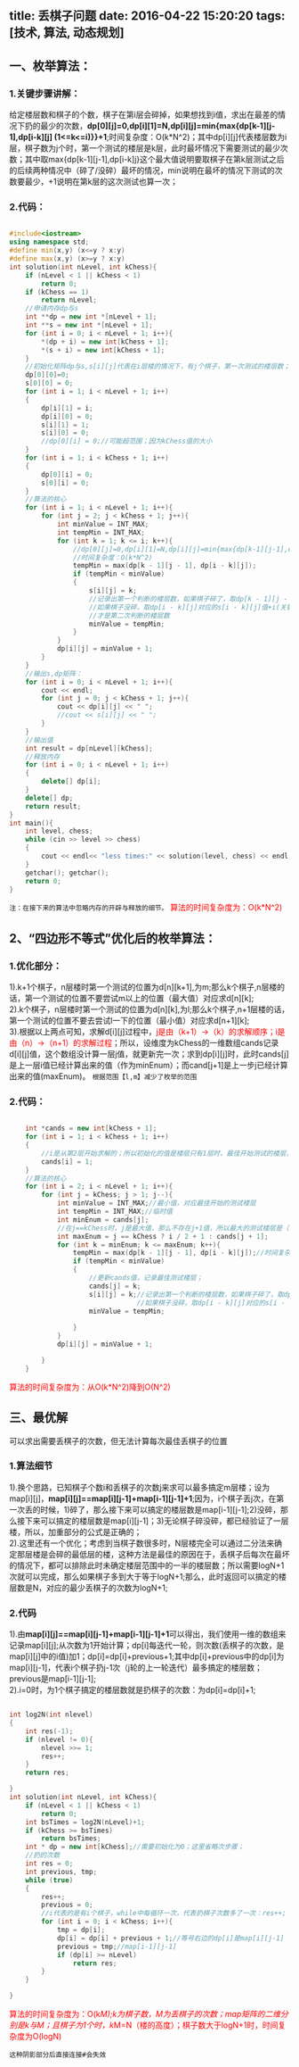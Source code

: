 
title: 丢棋子问题
date: 2016-04-22 15:20:20
tags: [技术, 算法, 动态规划]
---

## 一、枚举算法：

### 1.关键步骤讲解：

给定楼层数和棋子的个数，棋子在第i层会碎掉，如果想找到i值，求出在最差的情况下扔的最少的次数，**dp[0][j]=0,dp[i][1]=N,dp[i][j]=min{max{dp[k-1][j-1],dp[i-k][j] (1<=k<=i)}}+1**;时间复杂度：O(k*N^2)；其中dp[i][j]代表楼层数为i层，棋子数为j个时，第一个测试的楼层是k层，此时最坏情况下需要测试的最少次数；其中取max{dp[k-1][j-1],dp[i-k][j](1<=k<=i)}这个最大值说明要取棋子在第k层测试之后的后续两种情况中（碎了/没碎）最坏的情况，min说明在最坏的情况下测试的次数要最少，+1说明在第k层的这次测试也算一次；

<!-- more -->


### 2.代码：

```C++

#include<iostream>
using namespace std;
#define min(x,y) (x<=y ? x:y)
#define max(x,y) (x>=y ? x:y)
int solution(int nLevel, int kChess){
	if (nLevel < 1 || kChess < 1)
		return 0;
	if (kChess == 1)
		return nLevel;
	//申请内存dp与s
	int **dp = new int *[nLevel + 1];
	int **s = new int *[nLevel + 1];
	for (int i = 0; i < nLevel + 1; i++){
		*(dp + i) = new int[kChess + 1];
		*(s + i) = new int[kChess + 1];
	}
	//初始化矩阵dp与s,s[i][j]代表在i层楼的情况下，有j个棋子，第一次测试的楼层数；
	dp[0][0]=0;
	s[0][0] = 0;
	for (int i = 1; i < nLevel + 1; i++)
	{
		dp[i][1] = i;
		dp[i][0] = 0;
		s[i][1] = 1;
		s[i][0] = 0;
		//dp[0][i] = 0;//可能超范围；因为kChess值的大小
	}
	for (int i = 1; i < kChess + 1; i++)
	{
		dp[0][i] = 0;
		s[0][i] = 0;
	}
	//算法的核心
	for (int i = 1; i < nLevel + 1; i++){
		for (int j = 2; j < kChess + 1; j++){
			int minValue = INT_MAX;
			int tempMin = INT_MAX;
			for (int k = 1; k <= i; k++){
				//dp[0][j]=0,dp[i][1]=N,dp[i][j]=min{max{dp[k-1][j-1],dp[i-k][j](1<=k<=i)}+1;
				//时间复杂度：O(k*N^2)
				tempMin = max(dp[k - 1][j - 1], dp[i - k][j]);
				if (tempMin < minValue)
				{
					s[i][j] = k;
					//记录出第一个判断的楼层数，如果棋子碎了，取dp[k - 1][j - 1]对应的s[k - 1][j - 1]值；
					//如果棋子没碎，取dp[i - k][j]对应的s[i - k][j]值+i(关键，因为在i层的基础之上进行测试)，
					//才是第二次判断的楼层数
					minValue = tempMin;
				}
			}
			dp[i][j] = minValue + 1;
		}
	}
	//输出s,dp矩阵：
	for (int i = 0; i < nLevel + 1; i++){
		cout << endl;
		for (int j = 0; j < kChess + 1; j++){
			cout << dp[i][j] << " ";
			//cout << s[i][j] << " ";
		}
	}
	//输出值
	int result = dp[nLevel][kChess];
	//释放内存
	for (int i = 0; i < nLevel + 1; i++)
	{
		delete[] dp[i];
	}
	delete[] dp;
	return result;
}
int main(){
	int level, chess;
	while (cin >> level >> chess)
	{
		cout << endl<< "less times:" << solution(level, chess) << endl;
	}
	getchar(); getchar();
	return 0;
}

```
`注：在接下来的算法中忽略内存的开辟与释放的细节。`
<font color=red>算法的时间复杂度为：O(k*N^2)</font>

## 2、“四边形不等式”优化后的枚举算法：

###  1.优化部分：
1).k+1个棋子，n层楼时第一个测试的位置为d[n][k+1],为m;那么k个棋子,n层楼的话，第一个测试的位置不要尝试m以上的位置（最大值）对应求d[n][k];  
2).k个棋子，n层楼时第一个测试的位置为d[n][k],为l;那么k个棋子,n+1层楼的话，第一个测试的位置不要去尝试l一下的位置（最小值）对应求d[n+1][k];  
3).根据以上两点可知，求解d[i][j]过程中，<font color=red>j是由（k+1）->（k）的求解顺序；i是由（n）->（n+1）的求解过程</font>；所以，设维度为kChess的一维数组cands记录d[i][j]值，这个数组没计算一层j值，就更新完一次；求到dp[i][j]时，此时cands[j]是上一层i值已经计算出来的值（作为minEnum）；而cand[j+1]是上一步j已经计算出来的值(maxEnum)。
`根据范围【l,m】减少了枚举的范围`

### 2.代码：

```C++

	int *cands = new int[kChess + 1];
	for (int i = 1; i < kChess + 1; i++)
	{
		//i是从第2层开始求解的；所以初始化的值是楼层只有1层时，最佳开始测试的楼层，只能是第1层,因此i从2开始枚举
		cands[i] = 1;
	}
	//算法的核心
	for (int i = 2; i < nLevel + 1; i++){
		for (int j = kChess; j > 1; j--){
			int minValue = INT_MAX;//最小值，对应最佳开始的测试楼层
			int tempMin = INT_MAX;//临时值
			int minEnum = cands[j];
			//在j==kChess时，j是最大值，那么不存在j+1值，所以最大的测试楼层是（中间的那层+1层）；
			int maxEnum = j == kChess ? i / 2 + 1 : cands[j + 1];
			for (int k = minEnum; k <= maxEnum; k++){
				tempMin = max(dp[k - 1][j - 1], dp[i - k][j]);//时间复杂度：从O(k*N^2)降到O(N^2)
				if (tempMin < minValue)
				{
					//更新cands值，记录最佳测试楼层；
					cands[j] = k;
					s[i][j] = k;//记录出第一个判断的楼层数，如果棋子碎了，取dp[k - 1][j - 1]对应的s[k - 1][j - 1]值；
							    //如果棋子没碎，取dp[i - k][j]对应的s[i - k][j]值+i，才是第二次判断的楼层数
					minValue = tempMin;
					
				}
			}
			dp[i][j] = minValue + 1;

		}
	}

```
<font color=red>算法的时间复杂度为：从O(k*N^2)降到O(N^2)</font>


## 三、最优解

可以求出需要丢棋子的次数，但无法计算每次最佳丢棋子的位置

### 1.算法细节

1).换个思路，已知棋子个数i和丢棋子的次数j来求可以最多搞定m层楼；设为map[i][j]，**map[i][j]==map[i][j-1]+map[i-1][j-1]+1**;因为，i个棋子丢j次，在第一次丢的时候，1)碎了，那么接下来可以搞定的楼层数是map[i-1][j-1];2)没碎，那么接下来可以搞定的楼层数是map[i][j-1]；3)无论棋子碎没碎，都已经验证了一层楼，所以，加重部分的公式是正确的；  
2).这里还有一个优化；考虑到当棋子数很多时，N层楼完全可以通过二分法来确定那层楼是会碎的最低层的楼，这种方法是最佳的原因在于，丢棋子后每次在最坏的情况下，都可以排除此时未确定楼层范围中的一半的楼层数；所以需要logN+1次就可以完成，那么如果棋子多到大于等于logN+1;那么，此时返回可以搞定的楼层数是N，对应的最少丢棋子的次数为logN+1;

### 2.代码

1).由**map[i][j]==map[i][j-1]+map[i-1][j-1]+1**可以得出，我们使用一维的数组来记录map[i][j];从次数为1开始计算；dp[i]每迭代一轮，则次数(丢棋子的次数，是map[i][j]中的i值)加1；dp[i]=dp[i]+previous+1;其中dp[i]+previous中的dp[i]为map[i][j-1]，代表i个棋子扔j-1次（j轮的上一轮迭代）最多搞定的楼层数；previous是map[i-1][j-1];  
2).i=0时，为1个棋子搞定的楼层数就是扔棋子的次数：为dp[i]=dp[i]+1;

```C++

int log2N(int nlevel)
{
	int res(-1);
	if (nlevel != 0){
		nlevel >>= 1;
		res++;
	}
	return res;

}
int solution(int nLevel, int kChess){
	if (nLevel < 1 || kChess < 1)
		return 0;
	int bsTimes = log2N(nLevel)+1;
	if (kChess >= bsTimes)
		return bsTimes;
	int * dp = new int[kChess];//需要初始化为0；这里省略次步骤；
	//扔的次数
	int res = 0;
	int previous, tmp;
	while (true)
	{
		res++;
		previous = 0;
		//i代表的是有i个棋子，while中每循环一次，代表扔棋子次数多了一次：res++;
		for (int i = 0; i < kChess; i++){
			tmp = dp[i];
			dp[i] = dp[i] + previous + 1;//等号右边的dp[i]是map[i][j-1]
			previous = tmp;//map[i-1][j-1]
			if (dp[i] >= nLevel)
				return res;
		}
	}

}


```

<font color=red>算法的时间复杂度为：O(k*M);k为棋子数，M为丢棋子的次数；map矩阵的二维分别是k与M；且棋子为1个时，k*M=N（楼的高度）；棋子数大于logN+1时，时间复杂度为O(logN)</font>

`这种阴影部分后直接连接#会失效`